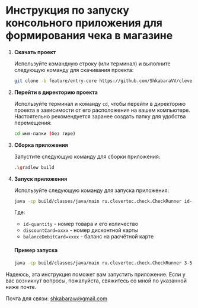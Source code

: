 # Инструкция по запуску консольного приложения для формирования чека в магазине

1. **Скачать проект**

   Используйте командную строку (или терминал) и выполните следующую команду для скачивания проекта:

    ```sh
    git clone -b feature/entry-core https://github.com/ShkabaraVV/clevertec-check.git
    ```

2. **Перейти в директорию проекта**

   Используйте терминал и команду `cd`, чтобы перейти в директорию проекта в зависимости от его расположения на вашем компьютере. Настоятельно рекомендуется заранее создать папку для удобства перемещения:

    ```sh
    cd имя-папки (без тире)
    ```

3. **Сборка приложения**

   Запустите следующую команду для сборки приложения:

    ```sh
    .\gradlew build
    ```

4. **Запуск приложения**

   Используйте следующую команду для запуска приложения:

    ```sh
    java -cp build/classes/java/main ru.clevertec.check.CheckRunner id-quantity discountCard=xxxx balanceDebitCard=xxxx
    ```

   Где:
    - `id-quantity` - номер товара и его количество
    - `discountCard=xxxx` - номер дисконтной карты
    - `balanceDebitCard=xxxx` - баланс на расчётной карте


   #### Пример запуска

    ```sh
    java -cp build/classes/java/main ru.clevertec.check.CheckRunner 3-5 2-3 4-1 discountCard=1111 balanceDebitCard=100
    ```

Надеюсь, эта инструкция поможет вам запустить приложение. Если у вас возникнут вопросы, пожалуйста, свяжитесь со мной по указанной ниже почте.

Почта для связи: [shkabaraw@gmail.com](https://mail.google.com/mail/u/0/?view=cm&fs=1&to=shkabaraw@gmail.com)
